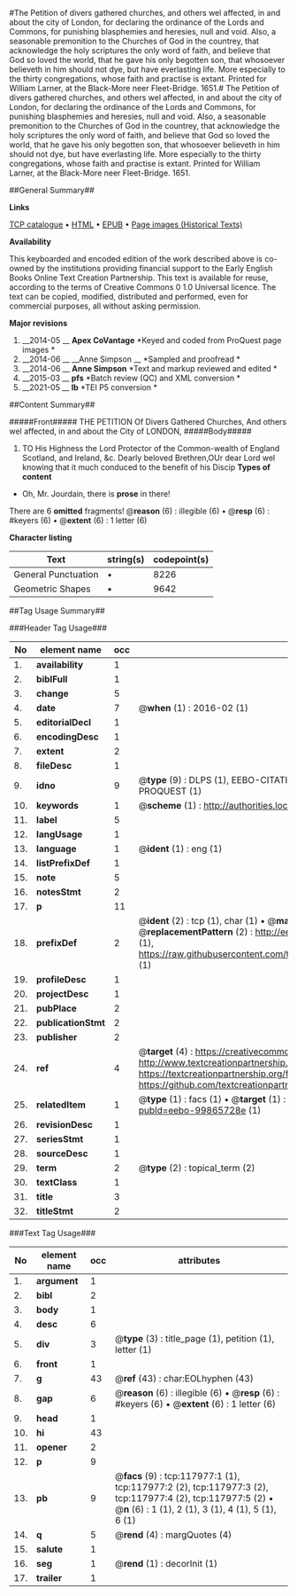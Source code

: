 #The Petition of divers gathered churches, and others wel affected, in and about the city of London, for declaring the ordinance of the Lords and Commons, for punishing blasphemies and heresies, null and void. Also, a seasonable premonition to the Churches of God in the countrey, that acknowledge the holy scriptures the only word of faith, and believe that God so loved the world, that he gave his only begotten son, that whosoever believeth in him should not dye, but have everlasting life. More especially to the thirty congregations, whose faith and practise is extant. Printed for William Larner, at the Black-More neer Fleet-Bridge. 1651.#
The Petition of divers gathered churches, and others wel affected, in and about the city of London, for declaring the ordinance of the Lords and Commons, for punishing blasphemies and heresies, null and void. Also, a seasonable premonition to the Churches of God in the countrey, that acknowledge the holy scriptures the only word of faith, and believe that God so loved the world, that he gave his only begotten son, that whosoever believeth in him should not dye, but have everlasting life. More especially to the thirty congregations, whose faith and practise is extant. Printed for William Larner, at the Black-More neer Fleet-Bridge. 1651.

##General Summary##

**Links**

[TCP catalogue](http://www.ota.ox.ac.uk/tcp/)  • 
[HTML](http://tei.it.ox.ac.uk/tcp/Texts-HTML/free/A90/A90574.html)  • 
[EPUB](http://tei.it.ox.ac.uk/tcp/Texts-EPUB/free/A90/A90574.epub) • 
[Page images (Historical Texts)](https://historicaltexts.jisc.ac.uk/eebo-99865728e)

**Availability**

This keyboarded and encoded edition of the work described above is co-owned by the
    institutions providing financial support to the Early English Books Online Text Creation
    Partnership. This text is available for reuse, according to the terms of  Creative Commons 0 1.0 Universal
    licence. The text can be copied, modified, distributed and performed, even for commercial
    purposes, all without asking permission.

**Major revisions**

1. __2014-05 __ __Apex CoVantage__ *Keyed and coded from ProQuest page images *
1. __2014-06 __ __Anne Simpson __ *Sampled and proofread *
1. __2014-06 __ __Anne Simpson__ *Text and markup reviewed and edited *
1. __2015-03 __ __pfs__ *Batch review (QC) and XML conversion *
1. __2021-05 __ __lb__ *TEI P5 conversion *

##Content Summary##

#####Front#####
THE PETITION Of Divers Gathered Churches, And others wel affected, in and about the City of LONDON, 
#####Body#####

1. TO His Highness the Lord Protector of the Common-wealth of England Scotland, and Ireland, &c.
Dearly beloved Brethren,OUr dear Lord wel knowing that it much conduced to the benefit of his Discip
**Types of content**

  * Oh, Mr. Jourdain, there is **prose** in there!

There are 6 **omitted** fragments! 
 @__reason__ (6) : illegible (6)  •  @__resp__ (6) : #keyers (6)  •  @__extent__ (6) : 1 letter (6)

**Character listing**


|Text|string(s)|codepoint(s)|
|---|---|---|
|General Punctuation|•|8226|
|Geometric Shapes|▪|9642|

##Tag Usage Summary##

###Header Tag Usage###

|No|element name|occ|attributes|
|---|---|---|---|
|1.|__availability__|1||
|2.|__biblFull__|1||
|3.|__change__|5||
|4.|__date__|7| @__when__ (1) : 2016-02 (1)|
|5.|__editorialDecl__|1||
|6.|__encodingDesc__|1||
|7.|__extent__|2||
|8.|__fileDesc__|1||
|9.|__idno__|9| @__type__ (9) : DLPS (1), EEBO-CITATION (1), VID (1), EEBO-PROQUEST (1), STC (4), PROQUEST (1)|
|10.|__keywords__|1| @__scheme__ (1) : http://authorities.loc.gov/ (1)|
|11.|__label__|5||
|12.|__langUsage__|1||
|13.|__language__|1| @__ident__ (1) : eng (1)|
|14.|__listPrefixDef__|1||
|15.|__note__|5||
|16.|__notesStmt__|2||
|17.|__p__|11||
|18.|__prefixDef__|2| @__ident__ (2) : tcp (1), char (1)  •  @__matchPattern__ (2) : ([0-9\-]+):([0-9IVX]+) (1), (.+) (1)  •  @__replacementPattern__ (2) : http://eebo.chadwyck.com/downloadtiff?vid=$1&page=$2 (1), https://raw.githubusercontent.com/textcreationpartnership/Texts/master/tcpchars.xml#$1 (1)|
|19.|__profileDesc__|1||
|20.|__projectDesc__|1||
|21.|__pubPlace__|2||
|22.|__publicationStmt__|2||
|23.|__publisher__|2||
|24.|__ref__|4| @__target__ (4) : https://creativecommons.org/publicdomain/zero/1.0/ (1), http://www.textcreationpartnership.org/docs/. (1), https://textcreationpartnership.org/faq/#faq05 (1), https://github.com/textcreationpartnership (1)|
|25.|__relatedItem__|1| @__type__ (1) : facs (1)  •  @__target__ (1) : https://data.historicaltexts.jisc.ac.uk/view?pubId=eebo-99865728e (1)|
|26.|__revisionDesc__|1||
|27.|__seriesStmt__|1||
|28.|__sourceDesc__|1||
|29.|__term__|2| @__type__ (2) : topical_term (2)|
|30.|__textClass__|1||
|31.|__title__|3||
|32.|__titleStmt__|2||


###Text Tag Usage###

|No|element name|occ|attributes|
|---|---|---|---|
|1.|__argument__|1||
|2.|__bibl__|2||
|3.|__body__|1||
|4.|__desc__|6||
|5.|__div__|3| @__type__ (3) : title_page (1), petition (1), letter (1)|
|6.|__front__|1||
|7.|__g__|43| @__ref__ (43) : char:EOLhyphen (43)|
|8.|__gap__|6| @__reason__ (6) : illegible (6)  •  @__resp__ (6) : #keyers (6)  •  @__extent__ (6) : 1 letter (6)|
|9.|__head__|1||
|10.|__hi__|43||
|11.|__opener__|2||
|12.|__p__|9||
|13.|__pb__|9| @__facs__ (9) : tcp:117977:1 (1), tcp:117977:2 (2), tcp:117977:3 (2), tcp:117977:4 (2), tcp:117977:5 (2)  •  @__n__ (6) : 1 (1), 2 (1), 3 (1), 4 (1), 5 (1), 6 (1)|
|14.|__q__|5| @__rend__ (4) : margQuotes (4)|
|15.|__salute__|1||
|16.|__seg__|1| @__rend__ (1) : decorInit (1)|
|17.|__trailer__|1||
